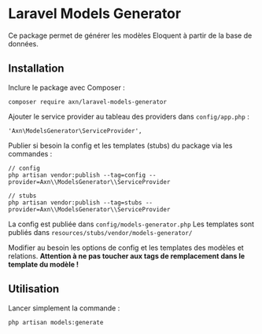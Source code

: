 # Laravel Models Generator

Ce package permet de générer les modèles Eloquent à partir de la base de données.

## Installation

Inclure le package avec Composer :

```
composer require axn/laravel-models-generator
```

Ajouter le service provider au tableau des providers dans `config/app.php` :

```
'Axn\ModelsGenerator\ServiceProvider',
```

Publier si besoin la config et les templates (stubs) du package via les commandes :

```
// config
php artisan vendor:publish --tag=config --provider=Axn\\ModelsGenerator\\ServiceProvider

// stubs
php artisan vendor:publish --tag=stubs --provider=Axn\\ModelsGenerator\\ServiceProvider
```

La config est publiée dans `config/models-generator.php`
Les templates sont publiés dans `resources/stubs/vendor/models-generator/`

Modifier au besoin les options de config et les templates des modèles et relations.
**Attention à ne pas toucher aux tags de remplacement dans le template du modèle !**

## Utilisation

Lancer simplement la commande :

```
php artisan models:generate
```
